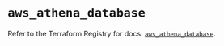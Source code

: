 # `aws_athena_database`

Refer to the Terraform Registry for docs: [`aws_athena_database`](https://registry.terraform.io/providers/hashicorp/aws/5.49.0/docs/resources/athena_database).
